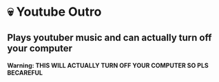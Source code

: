# :skull: Youtube Outro 
## Plays youtuber music and can actually turn off your computer
#### **Warning: THIS WILL ACTUALLY TURN OFF YOUR COMPUTER SO PLS BECAREFUL**

